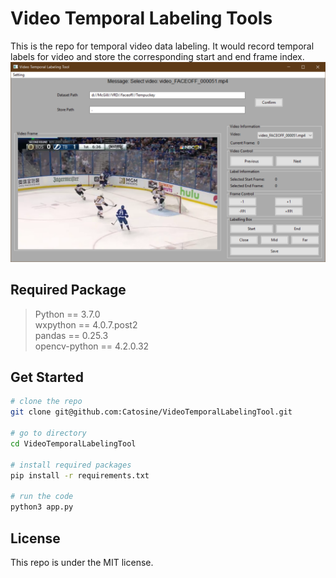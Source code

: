# Video Temporal Labeling Tools  
This is the repo for temporal video data labeling. It would record temporal labels for video and store the corresponding start and end frame index.  
![avatar](./UI.png)

## Required Package  
> Python == 3.7.0  
> wxpython == 4.0.7.post2  
> pandas == 0.25.3  
> opencv-python == 4.2.0.32  

## Get Started    
```bash
# clone the repo
git clone git@github.com:Catosine/VideoTemporalLabelingTool.git

# go to directory
cd VideoTemporalLabelingTool

# install required packages
pip install -r requirements.txt

# run the code
python3 app.py
```

## License  
This repo is under the MIT license.  
